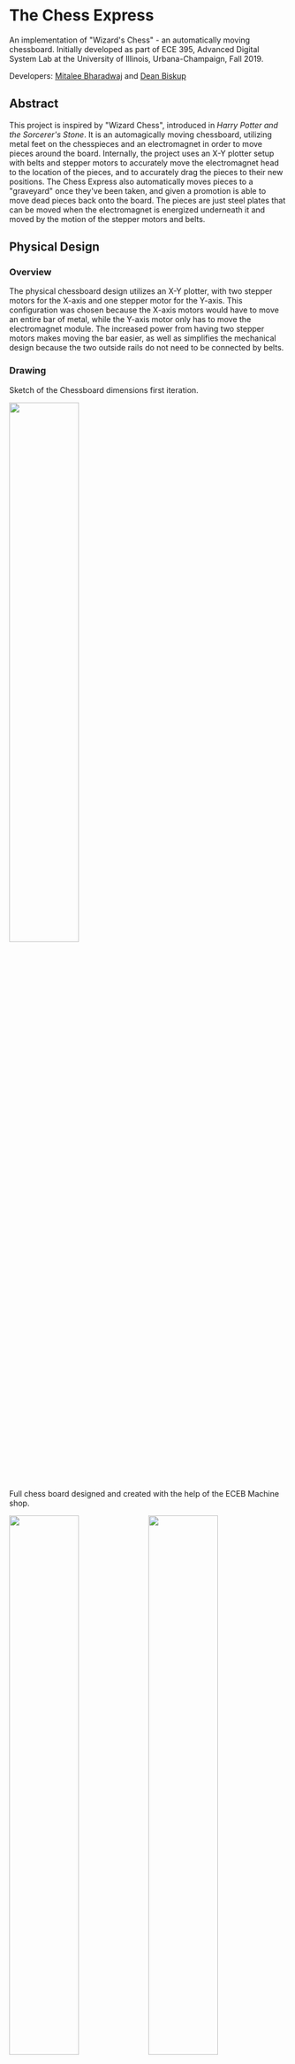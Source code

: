 # The Chess Express

An implementation of "Wizard's Chess" - an automatically moving chessboard. Initially developed as part of ECE 395, Advanced Digital System Lab at the University of Illinois, Urbana-Champaign, Fall 2019.

Developers: [Mitalee Bharadwaj](https://www.github.com/mitaleeb) and [Dean Biskup](https://www.github.com/dbisk)

## Abstract

This project is inspired by "Wizard Chess", introduced in _Harry Potter and the Sorcerer's Stone_. It is an automagically moving chessboard, utilizing metal feet on the chesspieces and an electromagnet in order to move pieces around the board. Internally, the project uses an X-Y plotter setup with belts and stepper motors to accurately move the electromagnet head to the location of the pieces, and to accurately drag the pieces to their new positions. The Chess Express also automatically moves pieces to a "graveyard" once they've been taken, and given a promotion is able to move dead pieces back onto the board. The pieces are just steel plates that can be moved when the electromagnet is energized underneath it and moved by the motion of the stepper motors and belts. 

## Physical Design


### Overview

The physical chessboard design utilizes an X-Y plotter, with two stepper motors for the X-axis and one stepper motor for the Y-axis. This configuration was chosen because the X-axis motors would have to move an entire bar of metal, while the Y-axis motor only has to move the electromagnet module. The increased power from having two stepper motors makes moving the bar easier, as well as simplifies the mechanical design because the two outside rails do not need to be connected by belts.

### Drawing

Sketch of the Chessboard dimensions first iteration.

<img src=img/board_sketch.jpg width="50%">

Full chess board designed and created with the help of the ECEB Machine shop.

<img src=img/full_board.jpg width="50%"><img src=img/stepper_motors.jpg width="50%">

### <a id="pcb"></a> PCB Design

As a part of the hardware development, we further extended the circuit design into a schematic on Eagle in order to create a more compact and clean circuit. The files for the first iteration of the schematic and board are included in this project. This would allow for a PCB to potentially be used with a single power source underneath the chess board in a nice casing in the future for a fully packaged product. The board layout is 2 layers with a ground polygon plate on the bottom layer for many of the connections. The current board that was fabricated does not have full footprints of the stepper motor drivers and uses mostly through hole parts as well as a large surface area of around 5x5 inches. In addition, more changes were made to the circuit after the purchase order for the PCB from PCBWay. These changes can be made to create a more effective and customized PCB, since right now the PCB is primarily consisting of breakouts for jumpers to external parts. 

<img src=img/PCB.jpg width="50%">

## Motor Control

### MCU Hardware

In order to control the motors, we decided to opt for a driver made by SparkFun called the ["Easy Driver"], which lets us interface with a stepper motor with just 5 input pins. The input pins that we used are the following:

| Pin  | Connection | PURPOSE                                         |
| ---- | ---------- | -------                                         |
| EN   | GPIO0_X    | Enable motor control. Active Low.               |
| STEP | GPIO0_Y    | Move one step upon transition from low to high. |
| DIR  | GPIO0_Z    | Direction of the motor.                         |
| MS1  | GROUND     | Microstep resolution.                           |
| MS2  | GROUND     | Microstep resolution.                           |

note: GPIO0_X is some GPIO0 pin. Each are on different pins. For exact pinning, see the diagram elsewhere in this doc.

We also soldered the logic-level jumper on the board together in order to set the configuration of VCC to be 3.3V, which is the same as the VCC of the LPC1114/102 chip.

By using the Easy Driver, we are able to abstract the motor controls into just the pins listed above. Since we force the MS1/MS2 pins to be either high or low, we don't need to connect them to the processor. This means that for both axes, we just need a total of 3 x 2 = 6 pins, which fits on one GPIO bus. We choose GPIO0. 

### MCU Software

In software, we can control the movement of the motors by changing the values of the `EN`, `DIR`, and `STEP` pins based on the distance and direction we want to move. The process boils down to the following:
```
1. enable the motor
2. set the direction
3. trigger a step the amount of times for the specified direction
```

In order to figure out how many steps we need to go a certain distance, we need some parameters of the motor (we use a [NEMA 16 stepper motor from SparkFun]). The equation for this motor is as follows:

![Steps per distance calculation for NEMA 16](img/step_distance_calc.png)

where _d_ is the distance intending to be traveled, in meters. Once we have this, we can set up a control loop that steps the motor the number of steps needed, like follows:
```C
setPinGPIO0(X_AXIS_EN, PIN_LOW); // enable the motor control
setPinGPIO0(X_AXIS_DIR, direction); // set the direction
while (numSteps != 0) { // loop for the number of steps
  setPinGPIO0(X_AXIS_STP, PIN_HIGH);
  lpcWait(WAIT_TIME);
  setPinGPIO0(X_AXIS_STP, PIN_LOW);
  lpcWait(WAIT_TIME);
  numSteps--;
}
```

We then abstract this code further into the concept of moving the electromagnet around a grid of 8x8 squares &ndash; a chessboard. The code for this function first moves the motor into the corner of it's current square, then moves it the correct X and Y distances to the target square. It's header is as follows, which we can then call from the game-MCU interaction layer.
```C
int moveMotor(int toX, int toY);
```

["Easy Driver"]: https://learn.sparkfun.com/tutorials/easy-driver-hook-up-guide/all
[NEMA 16 stepper motor from SparkFun]: https://www.sparkfun.com/products/9238

## Electromagnet Control

### <a id="electromagnet"></a> Choosing an Electromagnet

In our experiements, we had a difficult time choosing an electromagnet that would work with our board. We initially tried using [5V Electromagents from Adafruit], both 5kg and 10kg holding force variants. Unfortunately, neither electromagnet was able to significantly drag a similarly diametered steel circle through 1/8" acryllic (our chessboard material). 

Because of this we decided to upgrade to a [12V, 50kg holding force electromagnet ordered off Amazon]. After some testing, we can see that the 50kg holding force magnet can attract a steel plate through the 1/8" acryllic barrier. Unfortunately, this electromagnet was _way_ too large for our planned chessboard size &ndash; it would cause our chessboard to be nearly 4 x 4 feet in dimensions!

As a middle ground, we finally tried a [12V, 30kg holding force electromagnet]. This electromagnet was still able to pull the steel discs through 1/8" acrylic, though we had to move the magnet slowly. We decided this was the best option and went with it.

A comparison between the electromagnets we tried is below.

| Holding Force | Voltage | Size | Thru 1/8" OK  | Thru 1/4" OK  |
| ------------- | ------- | ---- | ------------- | ------------- |
| 5 kg          | 5 V     |      | No            | No            |
| 10 kg         | 5 V     |      | Very slight   | No            |
| 30 kg         | 12 V    |      | Yes, but slow | No            |
| 50 kg         | 12 V    |      | Yes           | Yes, but slow |

### Electromagnet Circuit

Electromagnets are solenoids that generate a magnetic field when current flows through them. Since we are using steel plates on the bottom of our chess pieces, we don't care about the polarity of the magnetic field. Since the electromagnet both requires much more current than the ARM processor can output, as well as a different voltage, we use a simple transistor circuit and flyback diode to control it.

<img src=img/whiteboard_em_circuit.jpg width="50%">

With this circuit, powering the electromagnet on and off is pretty simple - just set the GPIO pin high when we want to turn on the electromagnet, and low otherwise.

[5V Electromagnets from Adafruit]: https://www.digikey.com/product-detail/en/adafruit-industries-llc/3873/1528-2689-ND/9603612
[12V, 50kg holding force electromagnet ordered off Amazon]: https://www.amazon.com/Suction-electric-Solenoid-cylinder-Electromagnet/dp/B07JL95XD8/
[12V, 30kg holding force electromagnet]: https://www.amazon.com/gp/product/B07HPC28ZM/ref=ppx_yo_dt_b_asin_title_o02_s00?ie=UTF8&psc=1

## Chess Game Software

### Overview

We are using the NXP LPC1114FN28/102 chip, which sports an ARM Cortex-M0 processor with 32 kB flash memory and 4kB SRAM. The software for ChessExpress is mostly implemented in Python on a host PC, with some motor control and serial code written in C on the embedded platform.

### C Code in the ARM Microprocessor

The code on the microprocessor primarily provides the control to the motors, as discussed in the MCU section above. It exposes the inputs to the MCU through a serial communication, which the ChessExpress Python application communicates with.

### The Python Application

The Python ChessExpress application is the top-level software for the project, and the file that the user should run after the board itself is connected to the host PC through a serial connection. It is centered around 4 different Python files.

#### <span>chessexpress.py</span>

`chessexpress.py` is the top-level file for this project. it defines the `main` method and parses the command line arguments. There is an option `--debug` parameter that tells the program to run a simple test sequence before starting the main game loop.

#### <span>menu.py</span>

`menu.py` defines a simple `TextMenu` class, which uses the `pyfiglet` and `colorama` python packages to print out cool ASCII art and prompt the user for information. By using this menu class to prompt the user for information rather than directly through PuTTY, we gain several advantages:

1. The user can actually see the input they are inputting. In PuTTY, this is unavailable.
2. The user has the option to backspace if they make a mistake. Since PuTTY sends the character through serial immediately after it is pressed, this isn't an option without using a python menu frontend.
3. Easier debugging. It's a lot easier to debug through python than trying to figure out what went wrong with the serial communication.

#### <span>lpc_comm.py</span>

`lpc_comm.py` defines a class to commmunicate with our C code on the LPC1114 processor. It uses the `pyserial` library to open a connection through a serial port. It has a function, `send_command`, that sends a command and listens for an acknowledge signal before returning.

```python
def send_command(self, command: str):
  """Sends a command to the processor via serial"""
  if self.ser.is_open:
    self.ser.write(command.encode(self.encoding))
    self.ser.read_until('ACK'.encode(self.encoding))
    self.ser.read_until('ACK'.encode(self.encoding))
```

#### <span>game.py</span>

`game.py` is the main game loop. It holds a `Game` class that represents an instance of a chess game. It holds the state of the game and uses menus and an `LpcComm` object to interface between the users and the board itself.

### Why Use Both Python and C?

The LPC1114FN28/102 chip unfortunately only has 4kB of SRAM. In the initialization code for the chip, the stack size is set to half of that &mdash; 2kB. Unfortunately, this meant that when we tried to keep the board structure in memory on the microprocessor, whenever we would try to put anything else in the stack we would get overflow issues.

It was a very perplexing problem: our board structure would get overwritten whenever we tried to print something to the serial console. It was only through tedious debugging that we realized it may be the stack being corrupted. This wasn't helped by the fact that the microprocessor, unlike modern laptops and desktops, doesn't have any way of telling you that its memory was corrupted.

For this reason we decided to move the bulk of the memory-intensive processing to on off-board computer. Since the game will be run through a serial connection to a PC anyway, we decided to use Python to make a nicer user interface for the users. (See [Issue #7] in the GitHub repository for specific implementation details).

[Issue #7]: https://github.com/dbisk/chessexpress/issues/7

## Future Improvements

The current status of this project (up to Dec. 17, 2019) was implemented within a semester for the Advanced Digital Projects Lab (ECE 395) at the University of Illinois, Urbana-Champaign. At this time, there are several improvements that can be made to improve both the functionality and robustness of ChessExpress. Some improvements for the PCB Design and board are indicated in the [PCB Design Section](#pcb). Many of the other improvements are mostly software-centric. Although the game currently has a nice GUI that interfaces python, C and the hardware, the actual game logic has not been implemented. Distinguishing between each type of piece and creating rules such that illegal moves cannot be made would be the first major improvement in Chess Express. After developing the right piece movements, having awareness of the location of all the pieces or the most recent moves stored in memory would create a faster chess game experience. Another interesting addition would be to pull online games currently being played to simulate a "computer" playing a game, and would be a fun visual experience to demo. The physical design could also use some improvements. In particular, the board is very large right now due to the constraint of the electromagnet requiring a 2 inch diameter to prevent incorrect piece pick-ups. By messing around with voltage input to the magnet, while still trying to use a single power source, the board could possibly pull a greater force and drag the pieces more fluidly and quickly. Experimenting further with this would potentially allow us to use a smaller holding force electromagnet, and therefore a magnet of smaller diameter. Feel free to refer to our process of [Choosing an Electromagnet](#electromagnet)  for the current status of the project. This would help us reduce the board size to something reasonable to sit on a coffee table rather than the approximately 30x30 inch board that it is now. 

### Hardware Improvements

1. Add limit switches to ensure the stepper motors do not accidentally go beyond the movable area. Currently, with poor calibration, the motors can attempt to go beyond their range of motion and potentially damage themselves.

# Appendix

## Bill of Materials and Parts List

| Name                    | Part Number     | Quantity | Unit Cost | Vendor                            |
| ----------------------- | --------------- | -------- | --------- | --------------------------------- | 
| Microprocessor          | LPC1114FN28/102 | 1        | N/A       | N/A (obsolete, provided by class) |
| FTDI Friend             | 284             | 1        | $14.95    | Adafruit                          |
| NEMA-16 Stepper Motor   | ROB-09238       | 3        | $15.95    | SparkFun                          |
| EasyDriver              | ROB-12779       | 3        | $14.95    | Sparkfun                          | 
| 12V, 30Kg Electromagnet | a2018092615     | 1        | $15.59    | Kaka Electric                     |
| BJT Transistor          | TIP-122         | 1        | $0.63     | ON Semiconductor                  |
| Various Resistors       | N/A             | N/A      | N/A       | N/A                               |
| Push Buttons            | N/A             | 2        | N/A       | N/A                               |
| AC/DC 12V Wall Adapter  | 364-1282-ND     | 1        | $10.16    | Tri-Mag, LLC                      |
| Power Barrel Jack 5.5mm | CP-102A-ND      | 1        | $0.64     | CUI Devices                       |
| IC Inverter             | N/A             | 1        | N/A       | N/A                               |
# Credits and Sources

1. SparkFun Easy Driver "https://learn.sparkfun.com/tutorials/easy-driver-hook-up-guide/all"